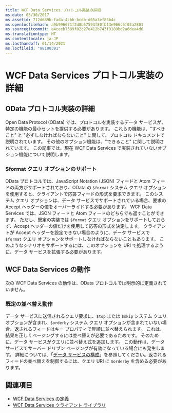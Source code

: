 ```yaml
---
title: WCF Data Services プロトコル実装の詳細
ms.date: 03/30/2017
ms.assetid: 712d689b-fada-4cbb-bcdb-d65a3ef83b4c
ms.openlocfilehash: a9b996671f2d8b57593f80fb13e966c5f03a2801
ms.sourcegitcommit: a4cecb7389f02c27e412b743f9189bd2a6dea4d6
ms.translationtype: HT
ms.contentlocale: ja-JP
ms.lasthandoff: 01/14/2021
ms.locfileid: "98190391"
---
```

# <a name="wcf-data-services-protocol-implementation-details"></a>WCF Data Services プロトコル実装の詳細

## <a name="odata-protocol-implementation-details"></a>OData プロトコル実装の詳細  

Open Data Protocol (OData) では、プロトコルを実装するデータ サービスが、特定の機能の最小セットを提供する必要があります。 これらの機能は、"すべきこと" と "必ずしなければならないこと" に関して、プロトコル ドキュメントで説明されています。 その他のオプション機能は、"できること" に関して説明されています。 この記事では、現在 WCF Data Services で実装されていないオプション機能について説明します。
  
### <a name="support-for-the-format-query-option"></a>$format クエリ オプションのサポート  

 OData プロトコルでは、JavaScript Notation (JSON) フィードと Atom フィードの両方がサポートされており、OData の `$format` システム クエリ オプションを使用すると、クライアントで応答フィードの形式を要求できます。 このシステム クエリ オプションは、データ サービスでサポートされている場合、要求の Accept ヘッダーの値をオーバーライドする必要があります。 WCF Data Services では、JSON フィードと Atom フィードのどちらでも返すことができます。 ただし、既定の実装では `$format` クエリ オプションをサポートしておらず、Accept ヘッダーの値だけを使用して応答の形式を決定します。 クライアントが Accept ヘッダーを設定できない場合のように、データ サービスで `$format` クエリ オプションをサポートしなければならないこともあります。 このようなシナリオをサポートするには、このオプションを URI で処理するように、データ サービスを拡張する必要があります。
  
## <a name="wcf-data-services-behaviors"></a>WCF Data Services の動作  

 次の WCF Data Services の動作は、OData プロトコルでは明示的に定義されていません。  
  
### <a name="default-sorting-behavior"></a>既定の並べ替え動作  

 データ サービスに送信されるクエリ要求に、`$top` または `$skip` システム クエリ オプションが含まれ、`$orderby` システム クエリ オプションが含まれていない場合、返されるフィードはキー プロパティで昇順に並べ替えられます。 これは、結果を正しくページングするには並べ替えが必要であるためです。 そのために、データ サービスがクエリに並べ替え式を追加します。 この動作は、データ サービスでサーバー ドリブン ページングが有効になっている場合にも発生します。 詳細については、「[データ サービスの構成](configuring-the-data-service-wcf-data-services.md)」を参照してください。返されるフィードの並べ替えを制御するには、クエリ URI に `$orderby` を含める必要があります。  
  
## <a name="see-also"></a>関連項目

- [WCF Data Services の定義](defining-wcf-data-services.md)
- [WCF Data Services クライアント ライブラリ](wcf-data-services-client-library.md)
